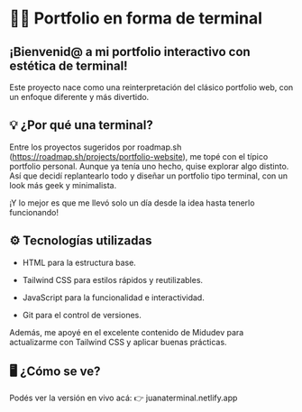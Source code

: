 # 🎨🚀 Portfolio en forma de terminal
## ¡Bienvenid@ a mi portfolio interactivo con estética de terminal!
Este proyecto nace como una reinterpretación del clásico portfolio web, con un enfoque diferente y más divertido.

## 💡 ¿Por qué una terminal?
Entre los proyectos sugeridos por roadmap.sh (https://roadmap.sh/projects/portfolio-website), me topé con el típico portfolio personal. Aunque ya tenía uno hecho, quise explorar algo distinto. Así que decidí replantearlo todo y diseñar un portfolio tipo terminal, con un look más geek y minimalista.

¡Y lo mejor es que me llevó solo un día desde la idea hasta tenerlo funcionando!

## ⚙️ Tecnologías utilizadas
- HTML para la estructura base.

- Tailwind CSS para estilos rápidos y reutilizables.

- JavaScript para la funcionalidad e interactividad.

- Git para el control de versiones.

Además, me apoyé en el excelente contenido de Midudev para actualizarme con Tailwind CSS y aplicar buenas prácticas.

## 🖥️ ¿Cómo se ve?
Podés ver la versión en vivo acá:
👉 juanaterminal.netlify.app
